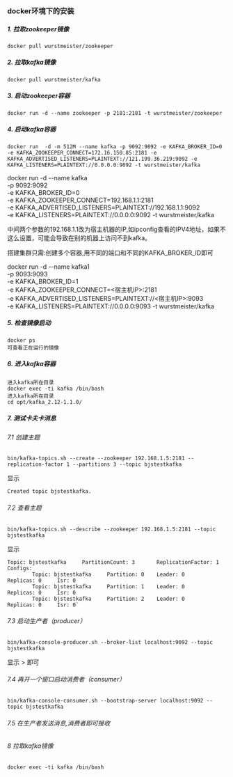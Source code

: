 ### docker环境下的安装


##### 1. 拉取zookeeper镜像
```
docker pull wurstmeister/zookeeper
```

##### 2. 拉取kafka镜像
```
docker pull wurstmeister/kafka
```

##### 3. 启动zookeeper容器
```
docker run -d --name zookeeper -p 2181:2181 -t wurstmeister/zookeeper
```
##### 4. 启动kafka容器
```
docker run  -d -m 512M --name kafka -p 9092:9092 -e KAFKA_BROKER_ID=0 -e KAFKA_ZOOKEEPER_CONNECT=172.16.150.85:2181 -e KAFKA_ADVERTISED_LISTENERS=PLAINTEXT://121.199.36.219:9092 -e KAFKA_LISTENERS=PLAINTEXT://0.0.0.0:9092 -t wurstmeister/kafka
```

docker run  -d --name kafka \
-p 9092:9092 \
-e KAFKA_BROKER_ID=0 \
-e KAFKA_ZOOKEEPER_CONNECT=192.168.1.1:2181 \
-e KAFKA_ADVERTISED_LISTENERS=PLAINTEXT://192.168.1.1:9092 \
-e KAFKA_LISTENERS=PLAINTEXT://0.0.0.0:9092 -t wurstmeister/kafka

中间两个参数的192.168.1.1改为宿主机器的IP,如ipconfig查看的IPV4地址，如果不这么设置，可能会导致在别的机器上访问不到kafka。

搭建集群只需:创建多个容器,用不同的端口和不同的KAFKA_BROKER_ID即可

docker run -d --name kafka1 \
-p 9093:9093 \
-e KAFKA_BROKER_ID=1 \
-e KAFKA_ZOOKEEPER_CONNECT=<宿主机IP>:2181 \
-e KAFKA_ADVERTISED_LISTENERS=PLAINTEXT://<宿主机IP>:9093 \
-e KAFKA_LISTENERS=PLAINTEXT://0.0.0.0:9093 -t wurstmeister/kafka
##### 5. 检查镜像启动
```
docker ps
可查看正在运行的镜像
```
##### 6. 进入kafka容器
```
进入kafka所在目录
docker exec -ti kafka /bin/bash
进入kafka所在目录
cd opt/kafka_2.12-1.1.0/
```
##### 7. 测试卡夫卡消息

###### 7.1 创建主题
```
bin/kafka-topics.sh --create --zookeeper 192.168.1.5:2181 --replication-factor 1 --partitions 3 --topic bjstestkafka
```
显示
```
Created topic bjstestkafka.
```

###### 7.2 查看主题
```
bin/kafka-topics.sh --describe --zookeeper 192.168.1.5:2181 --topic bjstestkafka
```
显示
```
Topic: bjstestkafka     PartitionCount: 3       ReplicationFactor: 1    Configs:
        Topic: bjstestkafka     Partition: 0    Leader: 0       Replicas: 0     Isr: 0
        Topic: bjstestkafka     Partition: 1    Leader: 0       Replicas: 0     Isr: 0
        Topic: bjstestkafka     Partition: 2    Leader: 0       Replicas: 0     Isr: 0`
```
###### 7.3 启动生产者（producer）
```
bin/kafka-console-producer.sh --broker-list localhost:9092 --topic bjstestkafka
```
显示 > 即可
###### 7.4 再开一个窗口启动消费者（consumer）
```
bin/kafka-console-consumer.sh --bootstrap-server localhost:9092 --topic bjstestkafka
```
###### 7.5 在生产者发送消息,消费者即可接收
###### 8 拉取kafka镜像
```
docker exec -ti kafka /bin/bash
```
